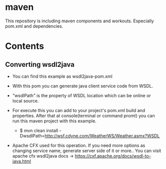 maven
=====

This repository is including maven components and workouts. Especially pom.xml and dependencies.

Contents
========


Converting wsdl2java
--------------------

- You can find this example as wsdl2java-pom.xml

- With this pom you can generate java client service code from WSDL.

- "wsdlPath" is the property of WSDL location which can be online or local source.

- For execute this you can add to your project's pom.xml build and properties. After that at console(terminal or command promt) you can run this maven project with this example.
  
  - $ mvn clean install -DwsdlPath=http://wsf.cdyne.com/WeatherWS/Weather.asmx?WSDL

- Apache CFX used for this operation. If you need more options as changing service name, generate server side of it or more.. You can visit apache cfx wsdl2java docs -> https://cxf.apache.org/docs/wsdl-to-java.html
